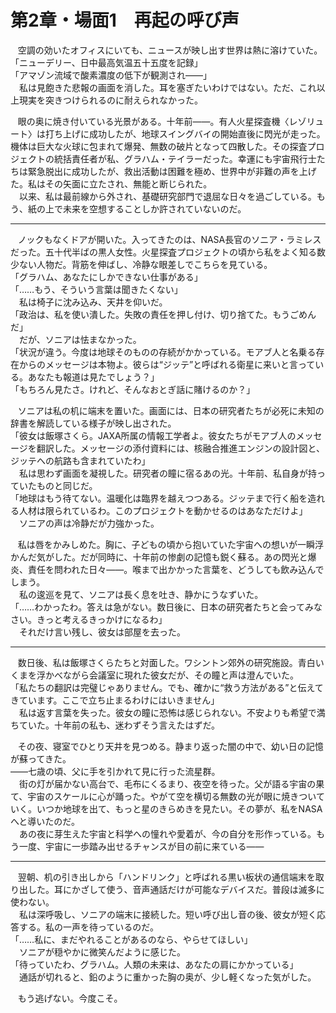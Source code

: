 
# 第2章・場面1　再起の呼び声

&nbsp;&nbsp;
空調の効いたオフィスにいても、ニュースが映し出す世界は熱に溶けていた。  
「ニューデリー、日中最高気温五十五度を記録」  
「アマゾン流域で酸素濃度の低下が観測され――」  
　私は見飽きた悲報の画面を消した。耳を塞ぎたいわけではない。ただ、これ以上現実を突きつけられるのに耐えられなかった。

&nbsp;&nbsp;
眼の奥に焼き付いている光景がある。十年前――。有人火星探査機〈レゾリュート〉は打ち上げに成功したが、地球スイングバイの開始直後に閃光が走った。機体は巨大な火球に包まれて爆発、無数の破片となって四散した。その探査プロジェクトの統括責任者が私、グラハム・テイラーだった。幸運にも宇宙飛行士たちは緊急脱出に成功したが、救出活動は困難を極め、世界中が非難の声を上げた。私はその矢面に立たされ、無能と断じられた。  
　以来、私は最前線から外され、基礎研究部門で退屈な日々を過ごしている。もう、紙の上で未来を空想することしか許されていないのだ。

---

&nbsp;&nbsp;
ノックもなくドアが開いた。入ってきたのは、NASA長官のソニア・ラミレスだった。五十代半ばの黒人女性。火星探査プロジェクトの頃から私をよく知る数少ない人物だ。背筋を伸ばし、冷静な眼差しでこちらを見ている。   
「グラハム、あなたにしかできない仕事がある」  
「……もう、そういう言葉は聞きたくない」  
　私は椅子に沈み込み、天井を仰いだ。  
「政治は、私を使い潰した。失敗の責任を押し付け、切り捨てた。もうごめんだ」  
　だが、ソニアは怯まなかった。  
「状況が違う。今度は地球そのものの存続がかかっている。モアブ人と名乗る存在からのメッセージは本物よ。彼らは“ジッテ”と呼ばれる衛星に来いと言っている。あなたも報道は見たでしょう？」  
「もちろん見たさ。けれど、そんなおとぎ話に賭けるのか？」

&nbsp;&nbsp;
ソニアは私の机に端末を置いた。画面には、日本の研究者たちが必死に未知の辞書を解読している様子が映し出された。  
「彼女は飯塚さくら。JAXA所属の情報工学者よ。彼女たちがモアブ人のメッセージを翻訳した。メッセージの添付資料には、核融合推進エンジンの設計図と、ジッテへの航路も含まれていたわ」  
　私は思わず画面を凝視した。研究者の瞳に宿るあの光。十年前、私自身が持っていたものと同じだ。  
「地球はもう待てない。温暖化は臨界を越えつつある。ジッテまで行く船を造れる人材は限られているわ。このプロジェクトを動かせるのはあなただけよ」  
　ソニアの声は冷静だが力強かった。  

&nbsp;&nbsp;
私は唇をかみしめた。胸に、子どもの頃から抱いていた宇宙への想いが一瞬浮かんだ気がした。だが同時に、十年前の惨劇の記憶も鋭く蘇る。あの閃光と爆炎、責任を問われた日々――。喉まで出かかった言葉を、どうしても飲み込んでしまう。  
　私の逡巡を見て、ソニアは長く息を吐き、静かにうなずいた。  
「……わかったわ。答えは急がない。数日後に、日本の研究者たちと会ってみなさい。きっと考えるきっかけになるわ」  
　それだけ言い残し、彼女は部屋を去った。

---

&nbsp;&nbsp;
数日後、私は飯塚さくらたちと対面した。ワシントン郊外の研究施設。青白いくまを浮かべながら会議室に現れた彼女だが、その瞳と声は澄んでいた。  
「私たちの翻訳は完璧じゃありません。でも、確かに“救う方法がある”と伝えてきています。ここで立ち止まるわけにはいきません」  
　私は返す言葉を失った。彼女の瞳に恐怖は感じられない。不安よりも希望で満ちていた。十年前の私も、迷わずそう言えたはずだ。

&nbsp;&nbsp;
その夜、寝室でひとり天井を見つめる。静まり返った闇の中で、幼い日の記憶が蘇ってきた。  
――七歳の頃、父に手を引かれて見に行った流星群。  
　街の灯が届かない高台で、毛布にくるまり、夜空を待った。父が語る宇宙の果て、宇宙のスケールに心が踊った。やがて空を横切る無数の光が眼に焼きついていく。いつか地球を出て、もっと星のきらめきを見たい。その夢が、私をNASAへと導いたのだ。  
　あの夜に芽生えた宇宙と科学への憧れや愛着が、今の自分を形作っている。もう一度、宇宙に一歩踏み出せるチャンスが目の前に来ている――

---

&nbsp;&nbsp;
翌朝、机の引き出しから「ハンドリンク」と呼ばれる黒い板状の通信端末を取り出した。耳にかざして使う、音声通話だけが可能なデバイスだ。普段は滅多に使わない。  
　私は深呼吸し、ソニアの端末に接続した。短い呼び出し音の後、彼女が短く応答する。私の一声を待っているのだ。  
「……私に、まだやれることがあるのなら、やらせてほしい」  
　ソニアが穏やかに微笑んだように感じた。  
「待っていたわ、グラハム。人類の未来は、あなたの肩にかかっている」  
　通話が切れると、鉛のように重かった胸の奥が、少し軽くなった気がした。  

&nbsp;&nbsp;
もう逃げない。今度こそ。
<!--stackedit_data:
eyJoaXN0b3J5IjpbMTU5NTI2OTIxNV19
-->